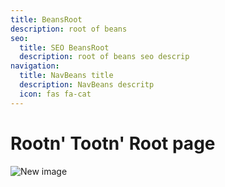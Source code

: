```yaml
---
title: BeansRoot
description: root of beans
seo:
  title: SEO BeansRoot
  description: root of beans seo descrip
navigation:
  title: NavBeans title
  description: NavBeans descritp
  icon: fas fa-cat
---
```


# Rootn' Tootn' Root page

![New image](https://placehold.co/600x400?text=Most_interesting_image)
